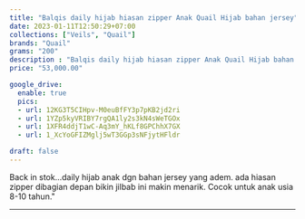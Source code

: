 ```yaml
---
title: "Balqis daily hijab hiasan zipper Anak Quail Hijab bahan jersey"
date: 2023-01-11T12:50:29+07:00
collections: ["Veils", "Quail"]
brands: "Quail"
grams: "200"
description : "Balqis daily hijab hiasan zipper Anak Quail Hijab bahan jersey"
price: "53,000.00"

google_drive:
  enable: true
  pics:
  - url: 12KG3T5CIHpv-M0euBfFY3p7pKB2jd2ri
  - url: 1YZp5kyVRIBY7rgQA1ly2s3kN4sWeTGOx
  - url: 1XFR4ddjT1wC-Aq3mY_hKLf8GPChhX7GX
  - url: 1_XcYoGFIZMglj5wT3GGp3sNFjytHFldr

draft: false
---
```


Back in stok...daily hijab anak dgn bahan jersey yang adem. ada hiasan zipper dibagian depan bikin jilbab ini makin menarik. Cocok untuk anak usia 8-10 tahun."

----------      
  
